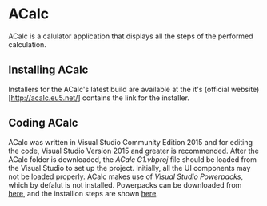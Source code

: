 # ACalc
ACalc is a calulator application that displays all the steps of the performed calculation.

## Installing ACalc
Installers for the ACalc's latest build are available at the it's (official website)[http://acalc.eu5.net/]
 contains the link for the installer.

## Coding ACalc
ACalc was written in Visual Studio Community Edition 2015 and for editing the code, Visual Studio Version 2015 and greater is recommended.
After the ACalc folder is downloaded, the _ACalc G1.vbproj_ file should be loaded from the Visual Studio to set up the project.
Initially, all the UI components may not be loaded properly. ACalc makes use of *Visual Studio Powerpacks*, which by defalut is not
installed. Powerpacks can be downloaded from [here](https://www.microsoft.com/en-us/download/details.aspx?id=25169),
and the installion steps are shown [here](http://ntcoder.com/bab/2013/12/20/visualbasic-powerpack-missing-from-visual-studio-2013/). 
